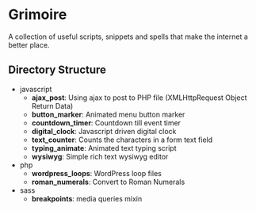 # Grimoire

A collection of useful scripts, snippets and spells that make the internet a better place.

## Directory Structure

  - javascript
    - **ajax_post**: Using ajax to post to PHP file (XMLHttpRequest Object Return Data)
    - **button_marker**: Animated menu button marker
    - **countdown_timer**: Countdown till event timer
    - **digital_clock**: Javascript driven digital clock
    - **text_counter**: Counts the characters in a form text field
    - **typing_animate**: Animated text typing script
    - **wysiwyg**: Simple rich text wysiwyg editor
  - php
    - **wordpress_loops**: WordPress loop files
    - **roman_numerals**: Convert to Roman Numerals
  - sass
    - **breakpoints**: media queries mixin
